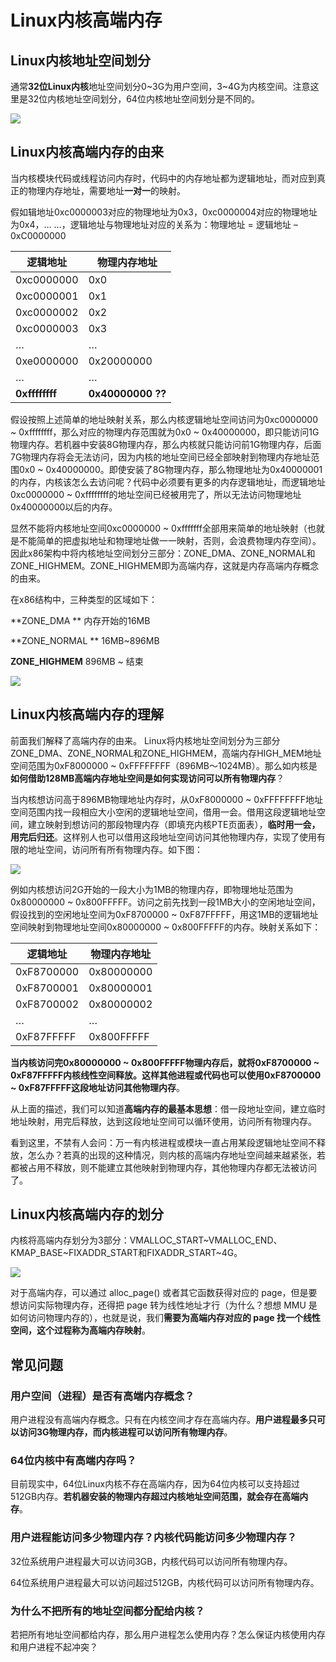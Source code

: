 # Linux内核高端内存

## Linux内核地址空间划分

通常**32位Linux内核**地址空间划分0~3G为用户空间，3~4G为内核空间。注意这里是32位内核地址空间划分，64位内核地址空间划分是不同的。

![](http://oklbfi1yj.bkt.clouddn.com/Linux%E5%86%85%E6%A0%B8%E9%AB%98%E7%AB%AF%E5%86%85%E5%AD%98/1.png)

## Linux内核高端内存的由来

当内核模块代码或线程访问内存时，代码中的内存地址都为逻辑地址，而对应到真正的物理内存地址，需要地址**一对一**的映射。

假如辑地址0xc0000003对应的物理地址为0x3，0xc0000004对应的物理地址为0x4，… …，逻辑地址与物理地址对应的关系为：物理地址 = 逻辑地址 – 0xC0000000

| **逻辑地址**       | **物理内存地址**        |
| -------------- | ----------------- |
| 0xc0000000     | 0x0               |
| 0xc0000001     | 0x1               |
| 0xc0000002     | 0x2               |
| 0xc0000003     | 0x3               |
| …              | …                 |
| 0xe0000000     | 0x20000000        |
| …              | …                 |
| **0xffffffff** | **0x40000000 ??** |

假设按照上述简单的地址映射关系，那么内核逻辑地址空间访问为0xc0000000 ~ 0xffffffff，那么对应的物理内存范围就为0x0 ~ 0x40000000，即只能访问1G物理内存。若机器中安装8G物理内存，那么内核就只能访问前1G物理内存，后面7G物理内存将会无法访问，因为内核的地址空间已经全部映射到物理内存地址范围0x0 ~ 0x40000000。即使安装了8G物理内存，那么物理地址为0x40000001的内存，内核该怎么去访问呢？代码中必须要有更多的内存逻辑地址，而逻辑地址0xc0000000 ~ 0xffffffff的地址空间已经被用完了，所以无法访问物理地址0x40000000以后的内存。

显然不能将内核地址空间0xc0000000 ~ 0xfffffff全部用来简单的地址映射（也就是不能简单的把虚拟地址和物理地址做一一映射，否则，会浪费物理内存空间）。因此x86架构中将内核地址空间划分三部分：ZONE_DMA、ZONE_NORMAL和ZONE_HIGHMEM。ZONE_HIGHMEM即为高端内存，这就是内存高端内存概念的由来。

在x86结构中，三种类型的区域如下：

**ZONE_DMA  **      内存开始的16MB

**ZONE_NORMAL  **     16MB~896MB

**ZONE_HIGHMEM**       896MB ~ 结束

![](http://oklbfi1yj.bkt.clouddn.com/Linux%E5%86%85%E6%A0%B8%E9%AB%98%E7%AB%AF%E5%86%85%E5%AD%98/2.png)

## Linux内核高端内存的理解

前面我们解释了高端内存的由来。 Linux将内核地址空间划分为三部分ZONE_DMA、ZONE_NORMAL和ZONE_HIGHMEM，高端内存HIGH_MEM地址空间范围为0xF8000000 ~ 0xFFFFFFFF（896MB～1024MB）。那么如内核是**如何借助128MB高端内存地址空间是如何实现访问可以所有物理内存**？

当内核想访问高于896MB物理地址内存时，从0xF8000000 ~ 0xFFFFFFFF地址空间范围内找一段相应大小空闲的逻辑地址空间，借用一会。借用这段逻辑地址空间，建立映射到想访问的那段物理内存（即填充内核PTE页面表），**临时用一会，用完后归还**。这样别人也可以借用这段地址空间访问其他物理内存，实现了使用有限的地址空间，访问所有所有物理内存。如下图：

![](http://oklbfi1yj.bkt.clouddn.com/Linux%E5%86%85%E6%A0%B8%E9%AB%98%E7%AB%AF%E5%86%85%E5%AD%98/3.png)

例如内核想访问2G开始的一段大小为1MB的物理内存，即物理地址范围为0x80000000 ~ 0x800FFFFF。访问之前先找到一段1MB大小的空闲地址空间，假设找到的空闲地址空间为0xF8700000 ~ 0xF87FFFFF，用这1MB的逻辑地址空间映射到物理地址空间0x80000000 ~ 0x800FFFFF的内存。映射关系如下：

| **逻辑地址**   | **物理内存地址** |
| ---------- | ---------- |
| 0xF8700000 | 0x80000000 |
| 0xF8700001 | 0x80000001 |
| 0xF8700002 | 0x80000002 |
| …          | …          |
| 0xF87FFFFF | 0x800FFFFF |

**当内核访问完0x80000000 ~ 0x800FFFFF物理内存后，就将0xF8700000 ~ 0xF87FFFFF内核线性空间释放。这样其他进程或代码也可以使用0xF8700000 ~ 0xF87FFFFF这段地址访问其他物理内存**。

从上面的描述，我们可以知道**高端内存的最基本思想**：借一段地址空间，建立临时地址映射，用完后释放，达到这段地址空间可以循环使用，访问所有物理内存。

看到这里，不禁有人会问：万一有内核进程或模块一直占用某段逻辑地址空间不释放，怎么办？若真的出现的这种情况，则内核的高端内存地址空间越来越紧张，若都被占用不释放，则不能建立其他映射到物理内存，其他物理内存都无法被访问了。

## Linux内核高端内存的划分

内核将高端内存划分为3部分：VMALLOC_START~VMALLOC_END、KMAP_BASE~FIXADDR_START和FIXADDR_START~4G。

![](http://oklbfi1yj.bkt.clouddn.com/Linux%E5%86%85%E6%A0%B8%E9%AB%98%E7%AB%AF%E5%86%85%E5%AD%98/4.png)

对于高端内存，可以通过 alloc_page() 或者其它函数获得对应的 page，但是要想访问实际物理内存，还得把 page 转为线性地址才行（为什么？想想 MMU 是如何访问物理内存的），也就是说，我们**需要为高端内存对应的 page 找一个线性空间，这个过程称为高端内存映射**。

## 常见问题

### 用户空间（进程）是否有高端内存概念？

用户进程没有高端内存概念。只有在内核空间才存在高端内存。**用户进程最多只可以访问3G物理内存，而内核进程可以访问所有物理内存**。

### 64位内核中有高端内存吗？

目前现实中，64位Linux内核不存在高端内存，因为64位内核可以支持超过512GB内存。**若机器安装的物理内存超过内核地址空间范围，就会存在高端内存**。

### 用户进程能访问多少物理内存？内核代码能访问多少物理内存？

32位系统用户进程最大可以访问3GB，内核代码可以访问所有物理内存。

64位系统用户进程最大可以访问超过512GB，内核代码可以访问所有物理内存。

### 为什么不把所有的地址空间都分配给内核？

若把所有地址空间都给内存，那么用户进程怎么使用内存？怎么保证内核使用内存和用户进程不起冲突？



